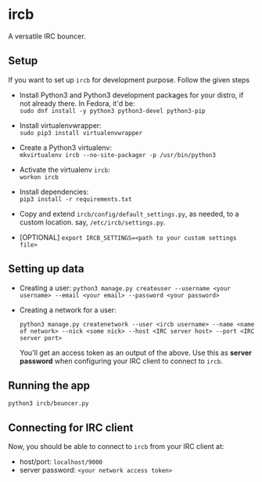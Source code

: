 
# ircb

A versatile IRC bouncer.


## Setup

If you want to set up `ircb` for development purpose. Follow the given steps

- Install Python3 and Python3 development packages for your distro, if not already there. In Fedora, it'd be:  
``sudo dnf install -y python3 python3-devel python3-pip``

- Install virtualenvwrapper:  
``sudo pip3 install virtualenvwrapper``

- Create a Python3 virtualenv:  
``mkvirtualenv ircb --no-site-packager -p /usr/bin/python3``

- Activate the virtualenv `ircb`:  
``workon ircb``

- Install dependencies:  
``pip3 install -r requirements.txt``

- Copy and extend ``ircb/config/default_settings.py``, as needed, to a custom location. say, ``/etc/ircb/settings.py``.
- [OPTIONAL] ``export IRCB_SETTINGS=<path to your custom settings file>``

## Setting up data
- Creating a user: ``python3 manage.py createuser --username <your username> --email <your email> --password <your password>``
- Creating a network for a user:

  ```
  python3 manage.py createnetwork --user <ircb username> --name <name of network> --nick <some nick> --host <IRC server host> --port <IRC server port>
  ```
  You'll get an access token as an output of the above. Use this as
  **server password** when configuring your IRC client to connect to ``ircb``.

## Running the app

```
python3 ircb/bouncer.py
```

## Connecting for IRC client

Now, you should be able to connect to ``ircb`` from your IRC client at:
- host/port: ``localhost/9000``
- server password: ``<your network access token>``

